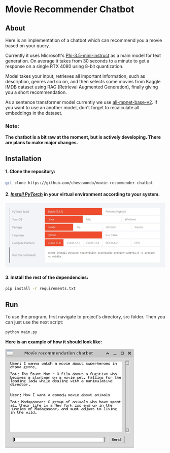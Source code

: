 # Movie Recommender Chatbot

## About
Here is an implementation of a chatbot which can recommend you a movie based on your query.

Currently it uses Microsoft's [Phi-3.5-mini-instruct](https://huggingface.co/microsoft/Phi-3.5-mini-instruct) as a main model for text generation.
On average it takes from 30 seconds to a minute to get a response on a single RTX 4080 using 8-bit quantization.

Model takes your input, retrieves all important information, such as description, genres and so on, and then selects some movies
from Kaggle IMDB dataset using RAG (Retrieval Augmented Generation), finally giving you a short recommendation.

As a sentence transformer model currently we use [all-mpnet-base-v2](https://huggingface.co/sentence-transformers/all-mpnet-base-v2).
If you want to use an another model, don't forget to recalculate all embeddings in the dataset.

### Note:

**The chatbot is a bit raw at the moment, but is actively developing. There are plans to make major changes.**

## Installation
#### 1. Clone the repository:
```bash
git clone https://github.com/chesswondo/movie-recommender-chatbot
```

#### 2. _[Install PyTorch](https://pytorch.org/)_ in your virtual environment according to your system.
[![link](assets/readme_images/pytorch_installation.jpg)](https://pytorch.org)

#### 3. Install the rest of the dependencies:
```bash
pip install -r requirements.txt
```

## Run
To use the program, first navigate to project's directory, src folder. Then you can just use the next script:
```bash
python main.py
```

**Here is an example of how it should look like:**

![chat_example](assets/readme_images/chat_example.png)
